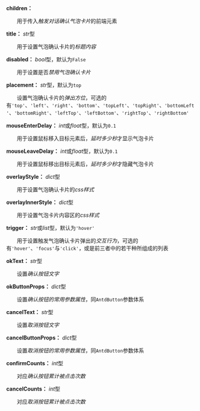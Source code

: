 **children：**

　　用于传入*触发对话确认气泡卡片*的前端元素

**title：** *str*型

　　用于设置气泡确认卡片的*标题内容*

**disabled：** *bool*型，默认为`False`

　　用于设置是否*禁用气泡确认卡片*

**placement：** *str*型，默认为`top`

　　设置气泡确认卡片的*弹出方位*，可选的有`'top'`、`'left'`、`'right'`、`'bottom'`、`'topLeft'`、`'topRight'`、`'bottomLeft'`、`'bottomRight'`、`'leftTop'`、`'leftBottom'`、`'rightTop'`、`'rightBottom'`

**mouseEnterDelay：** *int*或*float*型，默认为`0.1`

　　用于设置鼠标移入目标元素后，*延时多少秒*才显示气泡卡片

**mouseLeaveDelay：** *int*或*float*型，默认为`0.1`

　　用于设置鼠标移出目标元素后，*延时多少秒*才隐藏气泡卡片

**overlayStyle：** *dict*型

　　用于设置气泡确认卡片的*css样式*

**overlayInnerStyle：** *dict*型

　　用于设置气泡卡片内容区的*css样式*

**trigger：** *str*或*list*型，默认为`'hover'`

　　用于设置触发气泡确认卡片弹出的*交互行为*，可选的有`'hover'`、`'focus'`与`'click'`，或是前三者中的若干种所组成的列表

**okText：** *str*型

　　设置*确认按钮文字*

**okButtonProps：** *dict*型

　　设置*确认按钮的常用参数属性*，同`AntdButton`参数体系

**cancelText：** *str*型

　　设置*取消按钮文字*

**cancelButtonProps：** *dict*型

　　设置*取消按钮的常用参数属性*，同`AntdButton`参数体系

**confirmCounts：** *int*型

　　对应*确认按钮累计被点击次数*

**cancelCounts：** *int*型

　　对应*取消按钮累计被点击次数*